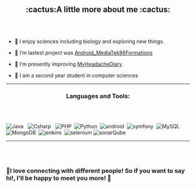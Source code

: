 <h2 align="center">:cactus:A little more about me :cactus:</h2>
<br><br>

- :leaves: I enjoy sciences including biology and exploring new things.

- 💜 I’m lastest project was [Android_MediaTek86Formations](https://github.com/Elshindr/Android_MediaTek86Formations)

- 👾 I’m presently improving [MyHeadacheDiary](https://github.com/Elshindr/MyHeadacheDiary)

- 🌴 I am a second year student in computer sciences

<hr>
<h3 align="center">Languages and Tools:</h3>
<br><br>

![Java](https://img.shields.io/badge/-Java-333333?style=flat&logo=Java) &nbsp;
 ![Csharp](https://img.shields.io/badge/-Cshp-333333?style=flat&logo=C%2B%2B) &nbsp;
 ![PHP](https://img.shields.io/badge/-Php-333333?style=flat&logo=php)&nbsp;
  ![Python](https://img.shields.io/badge/-Python-333333?style=flat&logo=Python)&nbsp;
  ![android](https://img.shields.io/badge/-Android-333333?style=flat&logo=android)&nbsp;
  ![symfony](https://img.shields.io/badge/-symfony-333333?style=flat&logo=symfony)&nbsp;
 ![MySQL](https://img.shields.io/badge/-MySQL-333333?style=flat&logo=mysql)&nbsp; ![MongoDB](https://img.shields.io/badge/-MongoDB-333333?style=flat&logo=mongodb)&nbsp;
 ![jenkins](https://img.shields.io/badge/-jenkins-333333?style=flat&logo=jenkins)&nbsp; ![selenium](https://img.shields.io/badge/-selenium-333333?style=flat&logo=selenium)&nbsp;![sonarQube](https://img.shields.io/badge/-sonarQube-333333?style=flat&logo=sonarQube)

<hr><br><br>


<h3>🌾I love connecting with different people! So if you want to say hi!, I'll be happy to meet you more! 🌾</h3>          
